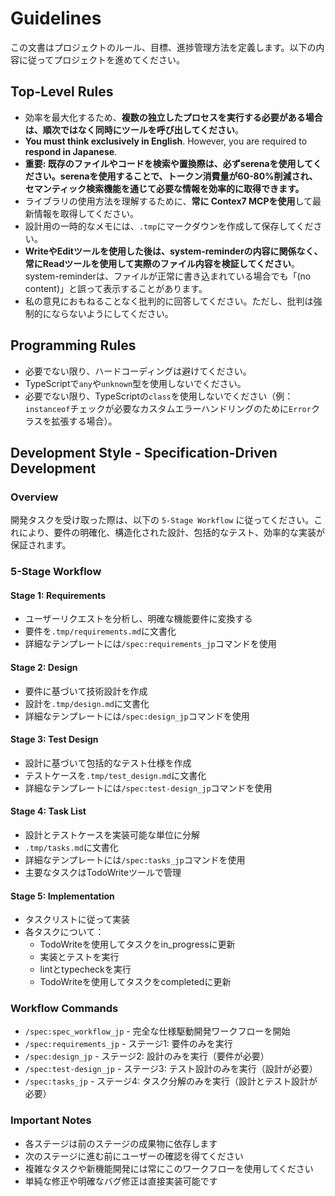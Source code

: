 # Guidelines

この文書はプロジェクトのルール、目標、進捗管理方法を定義します。以下の内容に従ってプロジェクトを進めてください。

## Top-Level Rules

- 効率を最大化するため、**複数の独立したプロセスを実行する必要がある場合は、順次ではなく同時にツールを呼び出してください**。
- **You must think exclusively in English**. However, you are required to **respond in Japanese**.
- **重要: 既存のファイルやコードを検索や置換際は、必ずserenaを使用してください。serenaを使用することで、トークン消費量が60-80%削減され、セマンティック検索機能を通じて必要な情報を効率的に取得できます。**
- ライブラリの使用方法を理解するために、**常に Contex7 MCPを使用**して最新情報を取得してください。
- 設計用の一時的なメモには、`.tmp`にマークダウンを作成して保存してください。
- **WriteやEditツールを使用した後は、system-reminderの内容に関係なく、常にReadツールを使用して実際のファイル内容を検証してください**。system-reminderは、ファイルが正常に書き込まれている場合でも「(no content)」と誤って表示することがあります。
- 私の意見におもねることなく批判的に回答してください。ただし、批判は強制的にならないようにしてください。

## Programming Rules

- 必要でない限り、ハードコーディングは避けてください。
- TypeScriptで`any`や`unknown`型を使用しないでください。
- 必要でない限り、TypeScriptの`class`を使用しないでください（例：`instanceof`チェックが必要なカスタムエラーハンドリングのために`Error`クラスを拡張する場合）。

## Development Style - Specification-Driven Development

### Overview

開発タスクを受け取った際は、以下の `5-Stage Workflow` に従ってください。これにより、要件の明確化、構造化された設計、包括的なテスト、効率的な実装が保証されます。

### 5-Stage Workflow

#### Stage 1: Requirements

- ユーザーリクエストを分析し、明確な機能要件に変換する
- 要件を`.tmp/requirements.md`に文書化
- 詳細なテンプレートには`/spec:requirements_jp`コマンドを使用

#### Stage 2: Design

- 要件に基づいて技術設計を作成
- 設計を`.tmp/design.md`に文書化
- 詳細なテンプレートには`/spec:design_jp`コマンドを使用

#### Stage 3: Test Design

- 設計に基づいて包括的なテスト仕様を作成
- テストケースを`.tmp/test_design.md`に文書化
- 詳細なテンプレートには`/spec:test-design_jp`コマンドを使用

#### Stage 4: Task List

- 設計とテストケースを実装可能な単位に分解
- `.tmp/tasks.md`に文書化
- 詳細なテンプレートには`/spec:tasks_jp`コマンドを使用
- 主要なタスクはTodoWriteツールで管理

#### Stage 5: Implementation

- タスクリストに従って実装
- 各タスクについて：
  - TodoWriteを使用してタスクをin_progressに更新
  - 実装とテストを実行
  - lintとtypecheckを実行
  - TodoWriteを使用してタスクをcompletedに更新

### Workflow Commands

- `/spec:spec_workflow_jp` - 完全な仕様駆動開発ワークフローを開始
- `/spec:requirements_jp` - ステージ1: 要件のみを実行
- `/spec:design_jp` - ステージ2: 設計のみを実行（要件が必要）
- `/spec:test-design_jp` - ステージ3: テスト設計のみを実行（設計が必要）
- `/spec:tasks_jp` - ステージ4: タスク分解のみを実行（設計とテスト設計が必要）

### Important Notes

- 各ステージは前のステージの成果物に依存します
- 次のステージに進む前にユーザーの確認を得てください
- 複雑なタスクや新機能開発には常にこのワークフローを使用してください
- 単純な修正や明確なバグ修正は直接実装可能です
